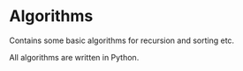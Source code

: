 # Algorithms
Contains some basic algorithms for recursion and sorting etc.

All algorithms are written in Python.
